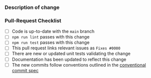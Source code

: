 ### Description of change

<!--
  Clear and concise what the change is intended to do.

  If the change is related to an open issue, you can link it here.
  If you include `Fixes #0000` (replacing `0000` with the issue number)
  when this is merged it will automatically mark the issue as fixed and
  close it.
-->

### Pull-Request Checklist

<!--
  If an item is not applicable, you can add "N/A" to the end.
-->

- [ ] Code is up-to-date with the `main` branch
- [ ] `npm run lint` passes with this change
- [ ] `npm run test` passes with this change
- [ ] This pull request links relevant issues as `Fixes #0000`
- [ ] There are new or updated unit tests validating the change
- [ ] Documentation has been updated to reflect this change
- [ ] The new commits follow conventions outlined in the [conventional commit spec](https://www.conventionalcommits.org/en/v1.0.0/)
